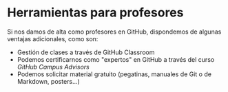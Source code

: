 # Herramientas para profesores

Si nos damos de alta como profesores en GitHub, dispondemos de algunas ventajas adicionales, como son:

* Gestión de clases a través de GitHub Classroom
* Podemos certificarnos como "expertos" en GitHub a través del curso *GitHub Campus Advisors*
* Podemos solicitar material gratuito (pegatinas, manuales de Git o de Markdown, posters...)

